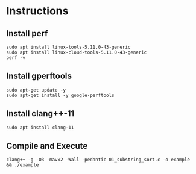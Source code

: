 # Instructions

## Install perf

    sudo apt install linux-tools-5.11.0-43-generic
    sudo apt install linux-cloud-tools-5.11.0-43-generic
    perf -v

## Install gperftools

    sudo apt-get update -y
    sudo apt-get install -y google-perftools

## Install clang++-11

    sudo apt install clang-11

## Compile and Execute

    clang++ -g -O3 -mavx2 -Wall -pedantic 01_substring_sort.c -o example && ./example